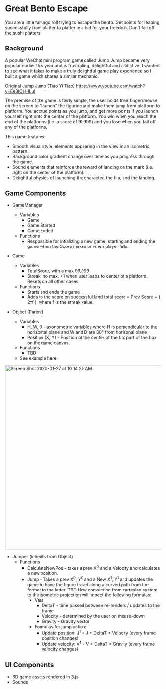 # Great Bento Escape

You are a little tamago roll trying to escape the bento. Get points for leaping successfully from platter to platter in a bid for your freedom. Don't fall off the sushi platters! 

## Background

A popular WeChat mini program game called Jump Jump became very popular earlier this year and is frustrating, delightful and addictive. I wanted to see what it takes to make a truly delightful game play experience so I built a game which shares a similar mechanic.  

Original Jump Jump (Tiao Yi Tiao) 
https://www.youtube.com/watch?v=Ee3IOH-ILuI

The premise of the game is fairly simple, the user holds their finger/mouse on the screen to "launch" the figurine and make them jump from platform to platform. You accrue points as you jump, and get more points if you launch yourself right onto the center of the platform. You win when you reach the end of the platforms (i.e. a score of 99999) and you lose when you fall off any of the platforms.

This game features:

* Smooth visual style, elements appearing in the view in an isometric pattern. 
* Background color gradient change over time as you progress through the game. 
* Sound elements that reinforce the reward of landing on the mark (i.e. right on the center of the platform).
* Delightful physics of launching the character, the flip, and the landing.

## Game Components

* GameManager
  * Variables 
      * Game
      * Game Started
      * Game Ended
  * Functions
      * Responsible for intializing a new game, starting and ending the game when the Score maxes or when player falls.     
* Game
  * Variables
      * TotalScore, with a max 99,999
      * Streak, no max. +1 when user leaps to center of a platform. Resets on all other cases
  * Functions
      * Starts and ends the game
      * Adds to the score on successful land total score = Prev Score + ( 2^f ), where f is the streak value. 
     
* Object (Parent) 
  * Variables
    * H, W, D - axonometric variables where H is perpendicular to the horizontal plane and W and D are 30° from horizonal plane
    * Position (X, Y) - Position of the center of the flat part of the box on the game canvas. 
  * Functions
    * TBD
  * See example here: 
<img width="596" alt="Screen Shot 2020-01-27 at 10 14 25 AM" src="https://user-images.githubusercontent.com/55667998/73203685-617bfb80-40f2-11ea-8a4b-d48631ad927e.png">
 
* Jumper (inherits from Object)
  * Functions
    * CalculateNewPos - takes a prev X<sup>0</sup> and a Velocity and calculates a new position. 
    * Jump - Takes a prev X<sup>0</sup>, Y<sup>0</sup> and a New X<sup>1</sup>, Y<sup>1</sup> and updates the game to have the figure travel along a curved path from the former to the latter. TBD How conversion from cartesian system to the isometric projection will impact the following formulas:  
      * Vars 
         * DeltaT - time passed between re-renders / updates to the frame
         * Velocity - determined by the user on mouse-down
         * Gravity - Gravity vector 
      * Formulas for jump action: 
         * Update position: J<sup>1</sup> = J + DeltaT * Velocity (every frame position changes)
         * Update velocity: V<sup>1</sup> = V + DeltaT * Gravity  (every frame velocity changes)    

## UI Components

* 3D game assets rendered in 3.js
* Sounds



